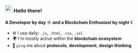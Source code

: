 <!-- Heading -->
<h3 align="left"><img src = "https://raw.githubusercontent.com/MartinHeinz/MartinHeinz/master/wave.gif" width = 24px> Hello there!

#### **A Developer by day ☼ and a Blockchain Enthusiast by night ☾**

- ⚙️ I use daily: `.js`, `.html`, `.css`, `.sol`
- 🌍 I'm mostly active within the **blockchain ecosystem**
- 💬 `ping` me about **protocols**, **development**, **design thinking**

